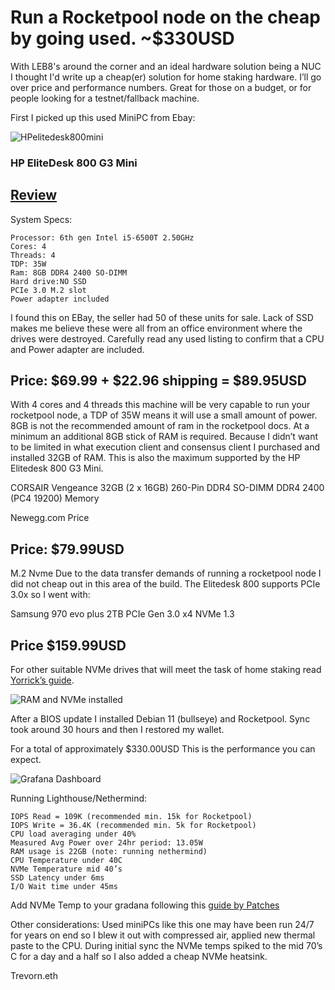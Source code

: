 # Run a Rocketpool node on the cheap by going used. ~$330USD #
With LEB8's around the corner and an ideal hardware solution being a NUC I thought I'd write up a cheap(er) solution for home staking hardware. I’ll go over price and performance numbers. Great for those on a budget, or for people looking for a testnet/fallback machine.


First I picked up this used MiniPC from Ebay:

![HPelitedesk800mini](/../photos/800-g32.jpg)

### **HP EliteDesk 800 G3 Mini** ### 
## [Review](https://www.servethehome.com/hp-elitedesk-800-g3-mini-ce-review-project-tinyminimicro/) ##

System Specs:
```
Processor: 6th gen Intel i5-6500T 2.50GHz 
Cores: 4
Threads: 4
TDP: 35W 
Ram: 8GB DDR4 2400 SO-DIMM
Hard drive:NO SSD
PCIe 3.0 M.2 slot
Power adapter included
```

I found this on EBay, the seller had 50 of these units for sale. Lack of SSD makes me believe these were all from an office environment where the drives were destroyed. Carefully read any used listing to confirm that a CPU and Power adapter are included. 


## **Price: $69.99 + $22.96 shipping = $89.95USD** ##


With 4 cores and 4 threads this machine will be very capable to run your rocketpool node, a TDP of 35W means it will use a small amount of power. 8GB is not the recommended amount of ram in the rocketpool docs. At a minimum an additional 8GB stick of RAM is required. Because I didn’t want to be limited in what execution client and consensus client I purchased and installed 32GB of RAM. This is also the maximum supported by the HP Elitedesk 800 G3 Mini.


CORSAIR Vengeance 32GB (2 x 16GB) 260-Pin DDR4 SO-DIMM DDR4 2400 (PC4 19200) Memory


Newegg.com Price
## **Price: $79.99USD** ##


M.2 Nvme
Due to the data transfer demands of running a rocketpool node I did not cheap out in this area of the build. The Elitedesk 800 supports PCIe 3.0x so I went with:


Samsung 970 evo plus 2TB PCIe Gen 3.0 x4 NVMe 1.3
## **Price $159.99USD** ##




For other suitable NVMe drives that will meet the task of home staking read [Yorrick’s guide](https://gist.github.com/yorickdowne/f3a3e79a573bf35767cd002cc977b038).


![RAM and NVMe installed](/../photos/IMG_3583.png)


After a BIOS update I installed Debian 11 (bullseye) and Rocketpool. Sync took around 30 hours and then I restored my wallet.


For a total of approximately $330.00USD This is the performance you can expect. 

![Grafana Dashboard](/../photos/elitedesk800.png)


Running Lighthouse/Nethermind:
```
IOPS Read = 109K (recommended min. 15k for Rocketpool)
IOPS Write = 36.4K (recommended min. 5k for Rocketpool)
CPU load averaging under 40%
Measured Avg Power over 24hr period: 13.05W 
RAM usage is 22GB (note: running nethermind)
CPU Temperature under 40C
NVMe Temperature mid 40’s
SSD Latency under 6ms
I/O Wait time under 45ms 
```

Add NVMe Temp to your gradana following this [guide by Patches](https://gist.github.com/jshufro/65160a680076224d0294d1d6f1a0fa97)




Other considerations: Used miniPCs like this one may have been run 24/7 for years on end so I blew it out with compressed air, applied new thermal paste to the CPU. During initial sync the NVMe temps spiked to the mid 70’s C for a day and a half so I also added a cheap NVMe heatsink.

Trevorn.eth

